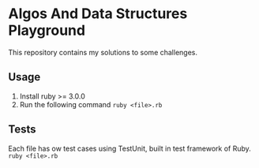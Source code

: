 # Algos And Data Structures Playground
This repository contains my solutions to some challenges.
## Usage
1. Install ruby >= 3.0.0
2. Run the following command ```ruby <file>.rb```

## Tests
Each file has ow test cases using TestUnit, built in test framework of Ruby. ```ruby <file>.rb```
